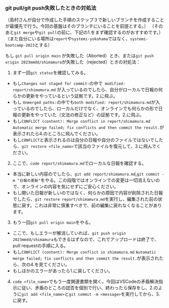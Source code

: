 ### git pull/git push失敗したときの対処法

（島村さんが自分で作成した手順のステップ３で新しいブランチを作成することが最優先で行う。今回の基盤はそのブランチにいることを前提とする。）
（そのあと`git merge`や`git pull`の前に、下記の1.をまず確認するのがおすすめです。）
（また自分にいる場所は`report`や`systemi-yokohama`ではなく、`systemi-bootcamp-2023`とする）

もし `git pull origin main` が失敗した（Aborted）とき、または`git push origin 2023mmdd/shimamura`が失敗した（rejected）ときの対処法：
1. まず一回`git status`を確認してみる。
- もし`Changes not staged for commit:`の中で` modified: report/shimamura.md` が入っているのでしたら、自分がローカルで日報の何らかの更新をやっているという証拠です。2.に飛ぶ。
- もし `Unmerged paths:`の中でも`both modified: report/shimamura.md`が入っているのでしたら、ローカルだけでなく、オンラインでも何らかの形で日報の更新をやっていた（文法の修正など）の証拠です。2.に飛ぶ。
- もし`CONFLICT (content): Merge conflict in report/shimamura.md` `Automatic merge failed; fix conflicts and then commit the result.`が表示されたら4.のところに飛んでください。
- もし`CONFLICT`と表示されるのは自分の日報や自分のファイルではないでしたら、`git restore <file_name>`で該当のファイルを復元して、3.に飛んでください。
2. ここで、`code report/shimamura.md`でローカルな日報を確認する。
- 本当に新しい内容のでしたら、`git add report/shimamura.md`,`git commit -m "日報の更新"`をやる。この段階ではオンラインでの変更は一切消えないので、オンラインの内容を気にせずにご安心ください。
- もし開いた日報が新しいのではなく、何らかの原因で内容が削除された日報でしたら、`git restore report/shimamura.md`を実行し、編集された前の状態に戻す。これは非常に慎重すべきで、前の編集に戻れなくなることがあります。
3. もう一回`git pull origin main`をやる。
- ここで、もしエラーが解消していれば、`git push origin 2023mmdd/shimamura`もできるはずなので、これでアップロードは終了で、pull requestの手順に入る。
- もし`CONFLICT (content): Merge conflict in shimamura.md` `Automatic merge failed; fix conflicts and then commit the result.`が表示されたら、次の4.を見てください。
- もしほかのエラーがあったら1.に戻してください。
4. `code <file_name>`でもう一度関連書類を開く。今回はVSCodeの矛盾解決指示に従い、矛盾のところの認否を個別で行い、終わったら保存をし、2.のように`git add <file_name>`と`git commit -m <message>`を実行してから、3.に戻す。

